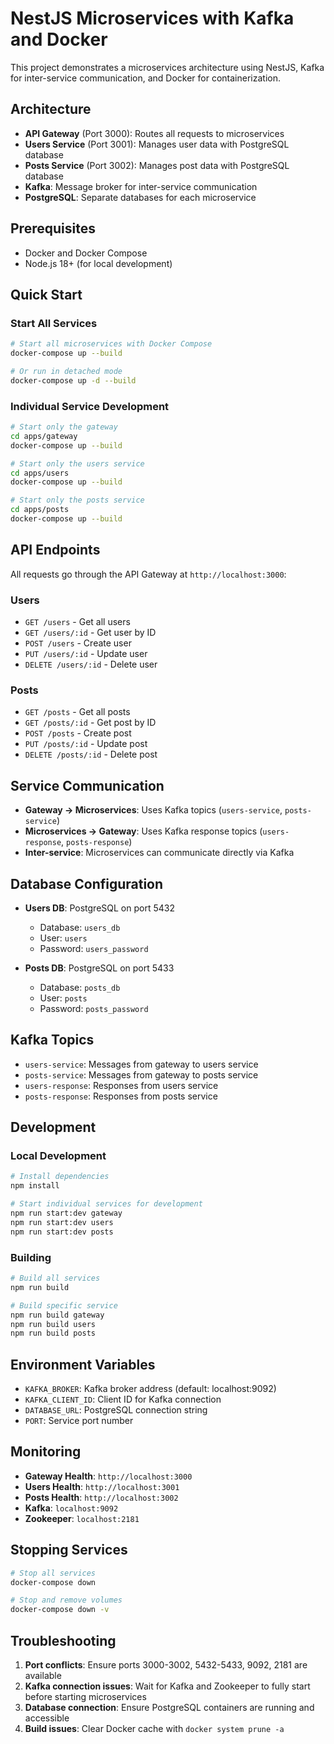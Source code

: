 # NestJS Microservices with Kafka and Docker

This project demonstrates a microservices architecture using NestJS, Kafka for inter-service communication, and Docker for containerization.

## Architecture

- **API Gateway** (Port 3000): Routes all requests to microservices
- **Users Service** (Port 3001): Manages user data with PostgreSQL database
- **Posts Service** (Port 3002): Manages post data with PostgreSQL database
- **Kafka**: Message broker for inter-service communication
- **PostgreSQL**: Separate databases for each microservice

## Prerequisites

- Docker and Docker Compose
- Node.js 18+ (for local development)

## Quick Start

### Start All Services

```bash
# Start all microservices with Docker Compose
docker-compose up --build

# Or run in detached mode
docker-compose up -d --build
```

### Individual Service Development

```bash
# Start only the gateway
cd apps/gateway
docker-compose up --build

# Start only the users service
cd apps/users
docker-compose up --build

# Start only the posts service
cd apps/posts
docker-compose up --build
```

## API Endpoints

All requests go through the API Gateway at `http://localhost:3000`:

### Users
- `GET /users` - Get all users
- `GET /users/:id` - Get user by ID
- `POST /users` - Create user
- `PUT /users/:id` - Update user
- `DELETE /users/:id` - Delete user

### Posts
- `GET /posts` - Get all posts
- `GET /posts/:id` - Get post by ID
- `POST /posts` - Create post
- `PUT /posts/:id` - Update post
- `DELETE /posts/:id` - Delete post

## Service Communication

- **Gateway → Microservices**: Uses Kafka topics (`users-service`, `posts-service`)
- **Microservices → Gateway**: Uses Kafka response topics (`users-response`, `posts-response`)
- **Inter-service**: Microservices can communicate directly via Kafka

## Database Configuration

- **Users DB**: PostgreSQL on port 5432
  - Database: `users_db`
  - User: `users`
  - Password: `users_password`

- **Posts DB**: PostgreSQL on port 5433
  - Database: `posts_db`
  - User: `posts`
  - Password: `posts_password`

## Kafka Topics

- `users-service`: Messages from gateway to users service
- `posts-service`: Messages from gateway to posts service
- `users-response`: Responses from users service
- `posts-response`: Responses from posts service

## Development

### Local Development

```bash
# Install dependencies
npm install

# Start individual services for development
npm run start:dev gateway
npm run start:dev users
npm run start:dev posts
```

### Building

```bash
# Build all services
npm run build

# Build specific service
npm run build gateway
npm run build users
npm run build posts
```

## Environment Variables

- `KAFKA_BROKER`: Kafka broker address (default: localhost:9092)
- `KAFKA_CLIENT_ID`: Client ID for Kafka connection
- `DATABASE_URL`: PostgreSQL connection string
- `PORT`: Service port number

## Monitoring

- **Gateway Health**: `http://localhost:3000`
- **Users Health**: `http://localhost:3001`
- **Posts Health**: `http://localhost:3002`
- **Kafka**: `localhost:9092`
- **Zookeeper**: `localhost:2181`

## Stopping Services

```bash
# Stop all services
docker-compose down

# Stop and remove volumes
docker-compose down -v
```

## Troubleshooting

1. **Port conflicts**: Ensure ports 3000-3002, 5432-5433, 9092, 2181 are available
2. **Kafka connection issues**: Wait for Kafka and Zookeeper to fully start before starting microservices
3. **Database connection**: Ensure PostgreSQL containers are running and accessible
4. **Build issues**: Clear Docker cache with `docker system prune -a`
